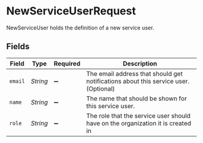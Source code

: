 # NewServiceUserRequest

NewServiceUser holds the definition of a new service user.


## Fields

| Field                                                                               | Type                                                                                | Required                                                                            | Description                                                                         |
| ----------------------------------------------------------------------------------- | ----------------------------------------------------------------------------------- | ----------------------------------------------------------------------------------- | ----------------------------------------------------------------------------------- |
| `email`                                                                             | *String*                                                                            | :heavy_minus_sign:                                                                  | The email address that should get notifications about this service user. (Optional) |
| `name`                                                                              | *String*                                                                            | :heavy_minus_sign:                                                                  | The name that should be shown for this service user.                                |
| `role`                                                                              | *String*                                                                            | :heavy_minus_sign:                                                                  | The role that the service user should have on the organization it is created in     |